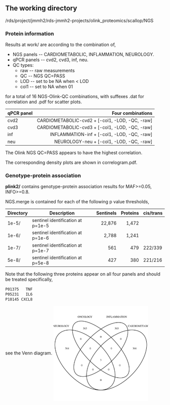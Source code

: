 ## The working directory

/rds/project/jmmh2/rds-jmmh2-projects/olink_proteomics/scallop/NGS 

### Protein information

Results at work/ are according to the combination of,

* NGS panels -- CARDIOMETABOLIC, INFLAMMATION, NEUROLOGY.
* qPCR panels -- cvd2, cvd3, inf, neu.
* QC types:
  * raw -- raw measurements
  * QC -- NGS QC=PASS
  * LOD -- set to be NA when < LOD
  * col1 -- set to NA when 01

for a total of 16 NGS-Olink-QC combinations, with suffexes .dat for correlation and .pdf for scatter plots.

qPCR panel | Four combinations
--------|--------------------:
cvd2 | CARDIOMETABOLIC-cvd2 + [-col1, -LOD, -QC, -raw]
cvd3 | CARDIOMETABOLIC-cvd3 + [-col1, -LOD, -QC, -raw]
inf | INFLAMMATION-inf + [-col1, -LOD, -QC, -raw]
neu | NEUROLOGY-neu + [-col1, -LOD, -QC, -raw]

The Olink NGS QC=PASS appears to have the highest correlation.

The corresponding density plots are shown in correlogram.pdf. 

### Genotype-protein association

**plink2/** contains genotype-protein association results for MAF>=0.05, INFO>=0.8.

NGS.merge is contained for each of the following p value thresholds,

Directory | Description | Sentinels | Proteins | cis/trans
----------|-------------|----------:|---------------------:|----
1e-5/ | sentinel identification at p=1e-5 | 22,876 | 1,472
1e-6/ | sentinel identification at p=1e-6 |  2,788 | 1,241
1e-7/ | sentinel identification at p=1e-7 |    561 |   479 | 222/339
5e-8/ | sentinel identification at p=5e-8 |    427 |   380 | 221/216

Note that the following three proteins appear on all four panels and should be treated specifically,
```
P01375   TNF
P05231   IL6
P10145 CXCL8
```
see the Venn diagram. <img src="ngs.png" width="300" height="300" align="center">
